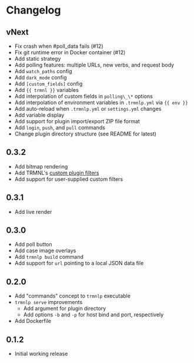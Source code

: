 # Changelog

## vNext

- Fix crash when #poll_data fails (#12)
- Fix git runtime error in Docker container (#12)
- Add static strategy
- Add polling features: multiple URLs, new verbs, and request body
- Add `watch_paths` config
- Add `dark_mode` config
- Add `[custom_fields]` config
- Add `{{ trmnl }}` variables 
- Add interpolation of custom fields in `polling\_\*` options
- Add interpolation of environment variables in `.trmnlp.yml` via `{{ env }}`
- Add auto-reload when `.trmnlp.yml` or `settings.yml` changes
- Add variable display
- Add support for plugin import/export ZIP file format
- Add `login`, `push`, and `pull` commands
- Change plugin directory structure (see README for latest)

## 0.3.2

- Add bitmap rendering
- Add TRMNL's [custom plugin filters](https://help.usetrmnl.com/en/articles/10347358-custom-plugin-filters)
- Add support for user-supplied custom filters

## 0.3.1

- Add live render

## 0.3.0

- Add poll button
- Add case image overlays
- Add `trmnlp build` command
- Add support for `url` pointing to a local JSON data file

## 0.2.0

- Add "commands" concept to `trmnlp` executable
- `trmnlp serve` improvements
  - Add argument for plugin directory
  - Add options `-b` and `-p` for host bind and port, respectively
- Add Dockerfile

## 0.1.2

- Initial working release
